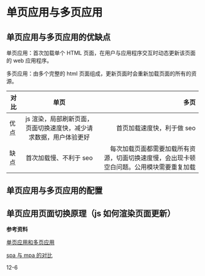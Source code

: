 # 单页应用与多页应用

## 单页应用与多页应用的优缺点

单页应用：首次加载单个 HTML 页面，在用户与应用程序交互时动态更新该页面的 web 应用程序。

多页应用：由多个完整的 html 页面组成，更新页面时会重新加载页面的所有的资源。

| 对比 |                               单页                                |                                                                                     多页 |
| ---- | :---------------------------------------------------------------: | ---------------------------------------------------------------------------------------: |
| 优点 | js 渲染，局部刷新页面，页面切换速度快，减少请求数据，用户体验更好 |                                                               首页加载速度快，利于做 seo |
| 缺点 |                      首次加载慢、不利于 seo                       | 每次加载页面都需要加载所有资源，切面切换速度慢，会出现卡顿空白问题。公用模块需要重复加载 |

## 单页应用与多页应用的配置

## 单页应用页面切换原理（js 如何渲染页面更新）

**参考资料**

[单页应用和多页应用](http://www.fly63.com/article/detial/2339)

[spa 与 mpa 的对比](https://my.oschina.net/alan01/blog/3078435)

12-6
